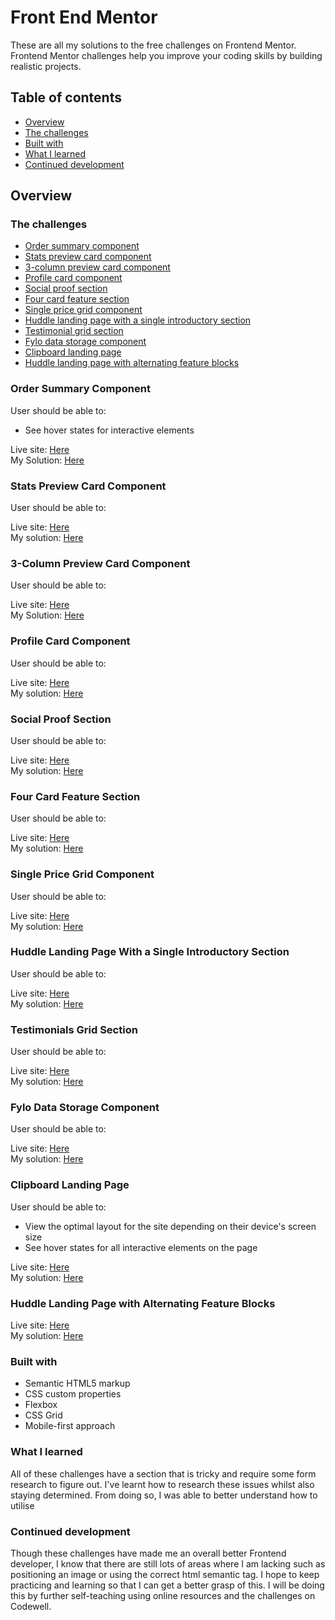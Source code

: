 # Front End Mentor
These are all my solutions to the free challenges on Frontend Mentor. Frontend Mentor challenges help you improve your coding skills by building realistic projects.

## Table of contents

- [Overview](#overview)
- [The challenges](#the-challenges) 
- [Built with](#built-with)
- [What I learned](#what-i-learned)
- [Continued development](#continued-development)

## Overview

### The challenges

- [Order summary component](#order-summary-component)
- [Stats preview card component](#stats-preview-card-component)
- [3-column preview card component](#3-column-preview-card-component)
- [Profile card component](#profile-card-component)
- [Social proof section](#social-proof-section)
- [Four card feature section](#four-card-feature-section)
- [Single price grid component](#single-price-grid-component)
- [Huddle landing page with a single introductory section](#huddle-landing-page-with-a-single-introductory-section)
- [Testimonial grid section](#testimonial-grid-section)
- [Fylo data storage component](#fylo-data-storage-component)
- [Clipboard landing page](#clipboard-landing-page)
- [Huddle landing page with alternating feature blocks](#huddle-landing-page-with-alternating-feature-blocks)

### Order Summary Component
User should be able to:
- See hover states for interactive elements

Live site: [Here](https://order-summary-component-vc.netlify.app)
<br>
My Solution: [Here](https://github.com/vinhchugg/order-summary-component)

### Stats Preview Card Component
User should be able to:

Live site: [Here](https://stats-preview-card-component-vc.netlify.app)
<br>
My solution: [Here](https://github.com/vinhchugg/stats-preview-card-component)

### 3-Column Preview Card Component
User should be able to:

Live site: [Here](https://3-column-preview-card-component-vc.netlify.app)
<br>
My Solution: [Here](https://github.com/vinhchugg/3-column-preview-card-component)

### Profile Card Component
User should be able to:

Live site: [Here](https://profile-card-component-vc.netlify.app)
<br>
My solution: [Here](https://github.com/vinhchugg/profile-card-component)

### Social Proof Section
User should be able to:

Live site: [Here](https://social-proof-section-vc.netlify.app)
<br>
My solution: [Here](https://github.com/vinhchugg/social-proof-section)

### Four Card Feature Section
User should be able to:

Live site: [Here](https://four-card-feature-section-vc.netlify.app)
<br>
My solution: [Here](https://github.com/vinhchugg/four-card-feature-section)

### Single Price Grid Component
User should be able to:

Live site: [Here](https://single-price-grid-component-vc.netlify.app)
<br>
My solution: [Here](https://github.com/vinhchugg/single-price-grid-component)

### Huddle Landing Page With a Single Introductory Section
User should be able to:

Live site: [Here](https://huddle-landing-page-with-a-single-introductory-section-vc.netlify.app)
<br>
My solution: [Here](https://github.com/vinhchugg/huddle-landing-page-with-a-single-introductory-section)

### Testimonials Grid Section
User should be able to:

Live site: [Here](https://testimonials-grid-section-vc.netlify.app)
<br>
My solution: [Here](https://github.com/vinhchugg/testimonials-grid-section)

### Fylo Data Storage Component
User should be able to:

Live site: [Here](https://fylo-data-storage-component-vc.netlify.app)
<br>
My solution: [Here](https://github.com/vinhchugg/fylo-data-storage-component)

### Clipboard Landing Page
User should be able to:
- View the optimal layout for the site depending on their device's screen size
- See hover states for all interactive elements on the page

Live site: [Here](https://clipboard-landing-page-vc.netlify.app)
<br>
My solution: [Here](https://github.com/vinhchugg/clipboard-landing-page)

### Huddle Landing Page with Alternating Feature Blocks

Live site: [Here](https://huddle-landing-page-with-alternating-feature-blocks-vc.netlify.app)
<br>
My solution: [Here](https://github.com/vinhchugg/huddle-landing-page-with-alternating-feature-blocks)

### Built with

- Semantic HTML5 markup
- CSS custom properties
- Flexbox
- CSS Grid
- Mobile-first approach

### What I learned

All of these challenges have a section that is tricky and require some form research to figure out. I've learnt how to research these issues whilst also staying determined. From doing so, I was able to better understand how to utilise 

### Continued development

Though these challenges have made me an overall better Frontend developer, I know that there are still lots of areas where I am lacking such as positioning an image or using the correct html semantic tag. I hope to keep practicing and learning so that I can get a better grasp of this. I will be doing this by further self-teaching using online resources and the challenges on Codewell.

